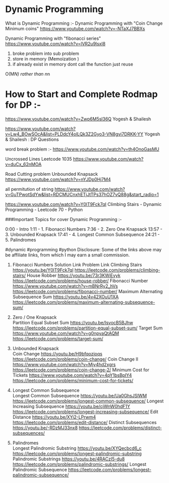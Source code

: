 # Dynamic Programming 


What is Dynamic Programming :- 
Dynamic Programming with "Coin Change Minimum coins"
https://www.youtube.com/watch?v=-NTaXJ7BBXs

Dynamic Programming with "fibonacci series"
https://www.youtube.com/watch?v=lVR2u9lsxl8

1. broke problem into sub problem 
2. store in memory (Memoization )
3. if already exist in memory dont call the function just reuse 

O(M*N) rather than n*n 


# How to Start and Complete Rodmap for DP :-
https://www.youtube.com/watch?v=Zwp6M5sl36Q
Yogesh & Shailesh 

https://www.youtube.com/watch?v=Lw4_BOwSOcA&list=PLDdcY4olLQk3Z2Gyo3-VN8gvi7DRKK-YY
Yogesh & Shailesh  : DP Questions 


word break problem :-
https://www.youtube.com/watch?v=th4OnoGasMU


Uncrossed Lines Leetcode 1035
https://www.youtube.com/watch?v=duCx_62nMOA

Road Cutting problem Unbounded Knapsack
https://www.youtube.com/watch?v=nYJDp0Hj7M4

all permitution of string 
https://www.youtube.com/watch?v=GuTPwotSdYw&list=RDCMUCnxhETjJtTPs37hOZ7vQ88g&start_radio=1


https://www.youtube.com/watch?v=Y0lT9Fck7qI
Climbing Stairs - Dynamic Programming - Leetcode 70 - Python


###Important Topics for cover Dynamic Programming :- 

0:00 - Intro
1:11 - 1. Fibonacci Numbers
7:36 - 2. Zero One Knapsack
13:57 - 3. Unbounded Knapsack
17:41 - 4. Longest Common Subsequence
24:21 - 5. Palindromes


#dynamic #programming #python
Disclosure: Some of the links above may be affiliate links, from which I may earn a small commission.

1. Fibonacci Numbers	            Solution Link	                            Problem Link
Climbing Stairs	                    https://youtu.be/Y0lT9Fck7qI	            https://leetcode.com/problems/climbing-stairs/
House Robber	                    https://youtu.be/73r3KWiEvyk	            https://leetcode.com/problems/house-robber/
Fibonacci Number		            https://www.youtube.com/watch?v=mBNrRy2_hVs https://leetcode.com/problems/fibonacci-number/
Maximum Alternating Subsequence Sum	https://youtu.be/4v42XOuU1XA	            https://leetcode.com/problems/maximum-alternating-subsequence-sum/
		
2. Zero / One Knapsack		
Partition Equal Subset Sum	        https://youtu.be/IsvocB5BJhw	            https://leetcode.com/problems/partition-equal-subset-sum/
Target Sum	                        https://www.youtube.com/watch?v=g0npyaQtAQM	https://leetcode.com/problems/target-sum/
		
3. Unbounded Knapsack		
Coin Change	                        https://youtu.be/H9bfqozjoqs	            https://leetcode.com/problems/coin-change/
Coin Change II	                    https://www.youtube.com/watch?v=Mjy4hd2xgrs	https://leetcode.com/problems/coin-change-2/
Minimum Cost for Tickets	        https://www.youtube.com/watch?v=4pY1bsBpIY4	https://leetcode.com/problems/minimum-cost-for-tickets/
		
4. Longest Common Subsequence		
Longest Common Subsequence	        https://youtu.be/Ua0GhsJSlWM	            https://leetcode.com/problems/longest-common-subsequence/
Longest Increasing Subsequence	    https://youtu.be/cjWnW0hdF1Y	            https://leetcode.com/problems/longest-increasing-subsequence/
Edit Distance	                    https://youtu.be/XYi2-LPrwm4	            https://leetcode.com/problems/edit-distance/
Distinct Subsequences	            https://youtu.be/-RDzMJ33nx8	            https://leetcode.com/problems/distinct-subsequences/
		
5. Palindromes		
Longest Palindromic Substring	    https://youtu.be/XYQecbcd6_c	            https://leetcode.com/problems/longest-palindromic-substring
Palindromic Substrings	            https://youtu.be/4RACzI5-du8	            https://leetcode.com/problems/palindromic-substrings/
Longest Palindromic Subsequence		                                            https://leetcode.com/problems/longest-palindromic-subsequence/


